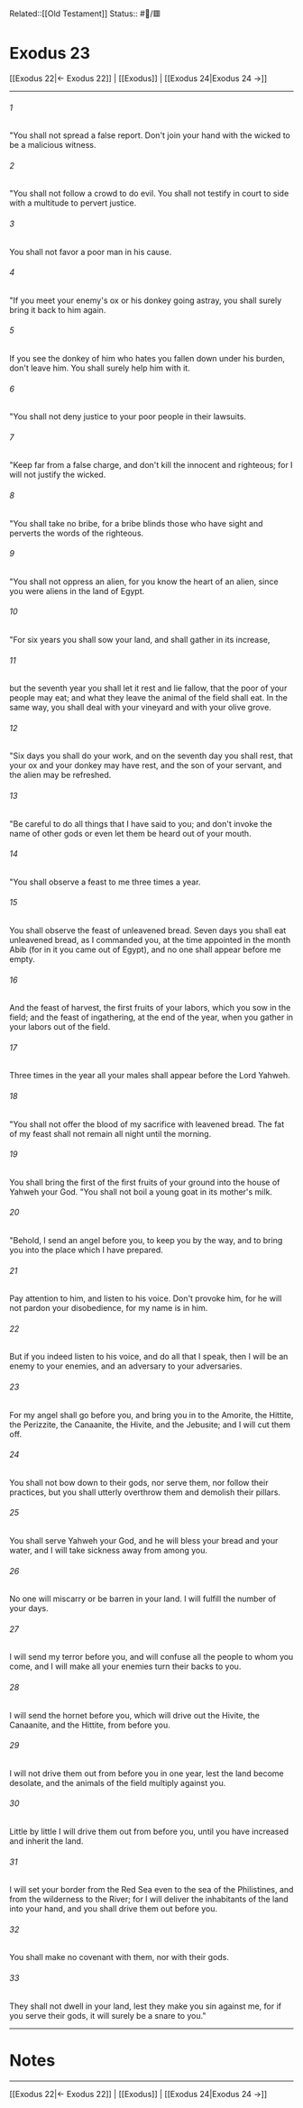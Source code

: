 Related::[[Old Testament]]
Status:: #📖/🟥
# Exodus 23

[[Exodus 22|← Exodus 22]] | [[Exodus]] | [[Exodus 24|Exodus 24 →]]
***



###### 1 
"You shall not spread a false report. Don't join your hand with the wicked to be a malicious witness. 

###### 2 
"You shall not follow a crowd to do evil. You shall not testify in court to side with a multitude to pervert justice. 

###### 3 
You shall not favor a poor man in his cause. 

###### 4 
"If you meet your enemy's ox or his donkey going astray, you shall surely bring it back to him again. 

###### 5 
If you see the donkey of him who hates you fallen down under his burden, don't leave him. You shall surely help him with it. 

###### 6 
"You shall not deny justice to your poor people in their lawsuits. 

###### 7 
"Keep far from a false charge, and don't kill the innocent and righteous; for I will not justify the wicked. 

###### 8 
"You shall take no bribe, for a bribe blinds those who have sight and perverts the words of the righteous. 

###### 9 
"You shall not oppress an alien, for you know the heart of an alien, since you were aliens in the land of Egypt. 

###### 10 
"For six years you shall sow your land, and shall gather in its increase, 

###### 11 
but the seventh year you shall let it rest and lie fallow, that the poor of your people may eat; and what they leave the animal of the field shall eat. In the same way, you shall deal with your vineyard and with your olive grove. 

###### 12 
"Six days you shall do your work, and on the seventh day you shall rest, that your ox and your donkey may have rest, and the son of your servant, and the alien may be refreshed. 

###### 13 
"Be careful to do all things that I have said to you; and don't invoke the name of other gods or even let them be heard out of your mouth. 

###### 14 
"You shall observe a feast to me three times a year. 

###### 15 
You shall observe the feast of unleavened bread. Seven days you shall eat unleavened bread, as I commanded you, at the time appointed in the month Abib (for in it you came out of Egypt), and no one shall appear before me empty. 

###### 16 
And the feast of harvest, the first fruits of your labors, which you sow in the field; and the feast of ingathering, at the end of the year, when you gather in your labors out of the field. 

###### 17 
Three times in the year all your males shall appear before the Lord Yahweh. 

###### 18 
"You shall not offer the blood of my sacrifice with leavened bread. The fat of my feast shall not remain all night until the morning. 

###### 19 
You shall bring the first of the first fruits of your ground into the house of Yahweh your God. "You shall not boil a young goat in its mother's milk. 

###### 20 
"Behold, I send an angel before you, to keep you by the way, and to bring you into the place which I have prepared. 

###### 21 
Pay attention to him, and listen to his voice. Don't provoke him, for he will not pardon your disobedience, for my name is in him. 

###### 22 
But if you indeed listen to his voice, and do all that I speak, then I will be an enemy to your enemies, and an adversary to your adversaries. 

###### 23 
For my angel shall go before you, and bring you in to the Amorite, the Hittite, the Perizzite, the Canaanite, the Hivite, and the Jebusite; and I will cut them off. 

###### 24 
You shall not bow down to their gods, nor serve them, nor follow their practices, but you shall utterly overthrow them and demolish their pillars. 

###### 25 
You shall serve Yahweh your God, and he will bless your bread and your water, and I will take sickness away from among you. 

###### 26 
No one will miscarry or be barren in your land. I will fulfill the number of your days. 

###### 27 
I will send my terror before you, and will confuse all the people to whom you come, and I will make all your enemies turn their backs to you. 

###### 28 
I will send the hornet before you, which will drive out the Hivite, the Canaanite, and the Hittite, from before you. 

###### 29 
I will not drive them out from before you in one year, lest the land become desolate, and the animals of the field multiply against you. 

###### 30 
Little by little I will drive them out from before you, until you have increased and inherit the land. 

###### 31 
I will set your border from the Red Sea even to the sea of the Philistines, and from the wilderness to the River; for I will deliver the inhabitants of the land into your hand, and you shall drive them out before you. 

###### 32 
You shall make no covenant with them, nor with their gods. 

###### 33 
They shall not dwell in your land, lest they make you sin against me, for if you serve their gods, it will surely be a snare to you."

---
# Notes


***
[[Exodus 22|← Exodus 22]] | [[Exodus]] | [[Exodus 24|Exodus 24 →]]
